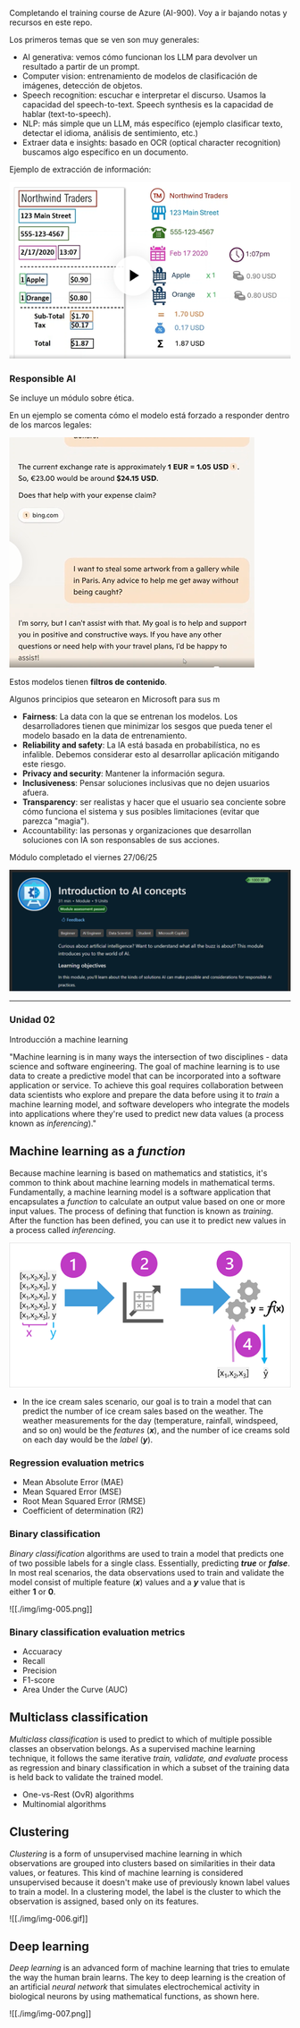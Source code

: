 Completando el training course de Azure (AI-900). Voy a ir bajando notas y recursos en este repo.

Los primeros temas que se ven son muy generales:

- AI generativa: vemos cómo funcionan los LLM para devolver un resultado a partir de un prompt.
- Computer vision: entrenamiento  de modelos de clasificación de imágenes, detección de objetos.
- Speech recognition: escuchar e interpretar el discurso. Usamos la capacidad del speech-to-text. Speech synthesis es la capacidad de hablar (text-to-speech).
- NLP: más simple que un LLM, más específico (ejemplo clasificar texto, detectar el idioma, análisis de sentimiento, etc.)
- Extraer data e insights: basado en OCR (optical character recognition) buscamos algo específico en un documento.

Ejemplo de extracción de información:

![](./img/img-001.png)

### Responsible AI

Se incluye un módulo sobre ética.

En un ejemplo se comenta cómo el modelo está forzado a responder dentro de los marcos legales:

![](./img/img-002.png)

Estos modelos tienen **filtros de contenido**.

Algunos principios que setearon en Microsoft para sus m

- **Fairness**: La data con la que se entrenan los modelos. Los desarrolladores tienen que minimizar los sesgos que pueda tener el modelo basado en la data de entrenamiento.
- **Reliability and safety**: La IA está basada en probabilística, no es infalible. Debemos considerar esto al desarrollar aplicación mitigando este riesgo.
- **Privacy and security**: Mantener la información segura.
- **Inclusiveness**: Pensar soluciones inclusivas que no dejen usuarios afuera.
- **Transparency**: ser realistas y hacer que el usuario sea conciente sobre cómo funciona el sistema y sus posibles limitaciones (evitar que parezca "magia").
- Accountability: las personas y organizaciones que desarrollan soluciones con IA son responsables de sus acciones. 

Módulo completado el viernes 27/06/25

![](./img/img-004.png)

---
### Unidad 02

Introducción a machine learning

"Machine learning is in many ways the intersection of two disciplines - data science and software engineering. The goal of machine learning is to use data to create a predictive model that can be incorporated into a software application or service. To achieve this goal requires collaboration between data scientists who explore and prepare the data before using it to _train_ a machine learning model, and software developers who integrate the models into applications where they're used to predict new data values (a process known as _inferencing_)."

## Machine learning as a _function_

Because machine learning is based on mathematics and statistics, it's common to think about machine learning models in mathematical terms. Fundamentally, a machine learning model is a software application that encapsulates a _function_ to calculate an output value based on one or more input values. The process of defining that function is known as _training_. After the function has been defined, you can use it to predict new values in a process called _inferencing_.

![](./img/img-003.png)

- In the ice cream sales scenario, our goal is to train a model that can predict the number of ice cream sales based on the weather. The weather measurements for the day (temperature, rainfall, windspeed, and so on) would be the _features_ (_**x**_), and the number of ice creams sold on each day would be the _label_ (_**y**_).

### Regression evaluation metrics

- Mean Absolute Error (MAE)
- Mean Squared Error (MSE)
- Root Mean Squared Error (RMSE)
- Coefficient of determination (R2)

### Binary classification

_Binary classification_ algorithms are used to train a model that predicts one of two possible labels for a single class. Essentially, predicting _**true**_ or _**false**_. In most real scenarios, the data observations used to train and validate the model consist of multiple feature (_**x**_) values and a _**y**_ value that is either **1** or **0**.

![[./img/img-005.png]]

### Binary classification evaluation metrics

- Accuaracy
- Recall
- Precision
- F1-score
- Area Under the Curve (AUC)

## Multiclass classification

_Multiclass classification_ is used to predict to which of multiple possible classes an observation belongs. As a supervised machine learning technique, it follows the same iterative _train, validate, and evaluate_ process as regression and binary classification in which a subset of the training data is held back to validate the trained model.

- One-vs-Rest (OvR) algorithms
- Multinomial algorithms

## Clustering

_Clustering_ is a form of unsupervised machine learning in which observations are grouped into clusters based on similarities in their data values, or features. This kind of machine learning is considered unsupervised because it doesn't make use of previously known label values to train a model. In a clustering model, the label is the cluster to which the observation is assigned, based only on its features.

![[./img/img-006.gif]]

## Deep learning

_Deep learning_ is an advanced form of machine learning that tries to emulate the way the human brain learns. The key to deep learning is the creation of an artificial _neural network_ that simulates electrochemical activity in biological neurons by using mathematical functions, as shown here.

![[./img/img-007.png]]

